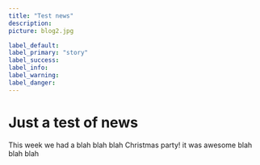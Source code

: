 ```yaml
---
title: "Test news"
description: 
picture: blog2.jpg

label_default: 
label_primary: "story"
label_success: 
label_info: 
label_warning: 
label_danger: 
---
```


# Just a test of news
This week we had a blah blah blah Christmas party! it was awesome blah blah blah